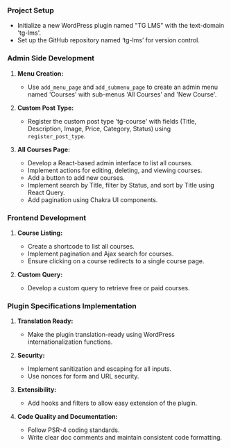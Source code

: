 ### Project Setup
- Initialize a new WordPress plugin named "TG LMS" with the text-domain 'tg-lms'.
- Set up the GitHub repository named ‘tg-lms’ for version control.

### Admin Side Development
1. **Menu Creation:**
   - Use `add_menu_page` and `add_submenu_page` to create an admin menu named 'Courses' with sub-menus 'All Courses' and 'New Course'.

2. **Custom Post Type:**
   - Register the custom post type 'tg-course' with fields (Title, Description, Image, Price, Category, Status) using `register_post_type`.

3. **All Courses Page:**
   - Develop a React-based admin interface to list all courses.
   - Implement actions for editing, deleting, and viewing courses.
   - Add a button to add new courses.
   - Implement search by Title, filter by Status, and sort by Title using React Query.
   - Add pagination using Chakra UI components.

### Frontend Development
1. **Course Listing:**
   - Create a shortcode to list all courses.
   - Implement pagination and Ajax search for courses.
   - Ensure clicking on a course redirects to a single course page.

2. **Custom Query:**
   - Develop a custom query to retrieve free or paid courses.

### Plugin Specifications Implementation
1. **Translation Ready:**
   - Make the plugin translation-ready using WordPress internationalization functions.

2. **Security:**
   - Implement sanitization and escaping for all inputs.
   - Use nonces for form and URL security.

3. **Extensibility:**
   - Add hooks and filters to allow easy extension of the plugin.

4. **Code Quality and Documentation:**
   - Follow PSR-4 coding standards.
   - Write clear doc comments and maintain consistent code formatting.
